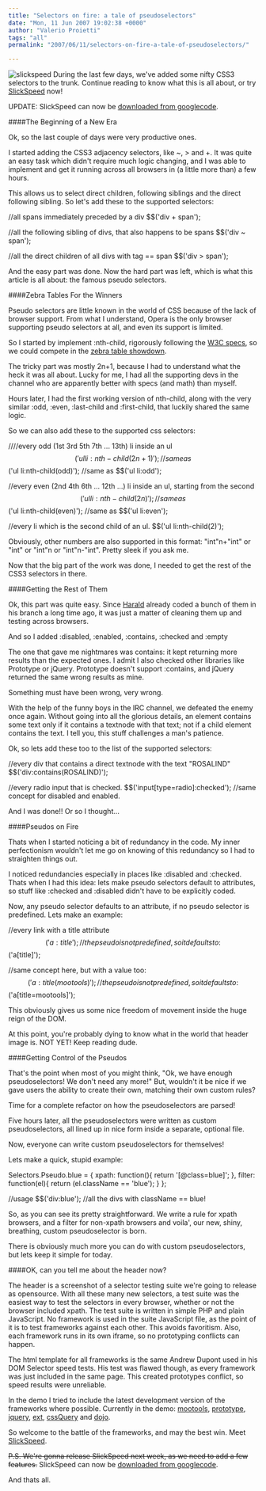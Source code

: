 ```yaml
---
title: "Selectors on fire: a tale of pseudoselectors"
date: "Mon, 11 Jun 2007 19:02:38 +0000"
author: "Valerio Proietti"
tags: "all"
permalink: "2007/06/11/selectors-on-fire-a-tale-of-pseudoselectors/"

---
```

![slickspeed](http://blog.mootools.net/assets/2007/6/11/slickspeed.png)
During the last few days, we've added some nifty CSS3 selectors to the trunk. Continue reading to know what this is all about, or try [SlickSpeed](http://mootools.net/slickspeed) now!

UPDATE: SlickSpeed can now be [downloaded from googlecode](http://code.google.com/p/slickspeed/source).

<!--more-->

####The Beginning of a New Era

Ok, so the last couple of days were very productive ones.

I started adding the CSS3 adjacency selectors, like ~, &gt; and +.  It was quite an easy task which didn't require much logic changing, and I was able to implement and get it running across all browsers in (a little more than) a few hours.

This allows us to select direct children, following siblings and the direct following sibling.
So let's add these to the supported selectors:

//all spans immediately preceded by a div
$$('div + span');

//all the following sibling of divs, that also happens to be spans
$$('div ~ span');

//all the direct children of all divs with tag == span
$$('div &gt; span');

And the easy part was done. Now the hard part was left, which is what this article is all about: the famous pseudo selectors.

####Zebra Tables For the Winners

Pseudo selectors are little known in the world of CSS because of the lack of browser support. From what I understand, Opera is the only browser supporting pseudo selectors at all, and even its support is limited.

So I started by implement :nth-child, rigorously following the [W3C specs](http://www.w3.org/TR/css3-selectors/), so we could compete in the [zebra table showdown](http://jquery.com/blog/2006/10/18/zebra-table-showdown/).

The tricky part was mostly 2n+1, because I had to understand what the heck it was all about. Lucky for me, I had all the supporting devs in the channel who are apparently better with specs (and math) than myself.

Hours later, I had the first working version of nth-child, along with the very similar :odd, :even, :last-child and :first-child, that luckily shared the same logic.

So we can also add these to the supported css selectors:

////every odd (1st 3rd 5th 7th ... 13th) li inside an ul
$$('ul li:nth-child(2n+1)'); //same as
$$('ul li:nth-child(odd)'); //same as
$$('ul li:odd');

//every even (2nd 4th 6th ... 12th ...) li inside an ul, starting from the second
$$('ul li:nth-child(2n)'); //same as
$$('ul li:nth-child(even)'); //same as
$$('ul li:even');

//every li which is the second child of an ul.
$$('ul li:nth-child(2)');

Obviously, other numbers are also supported in this format: "int"n+"int" or "int" or "int"n or "int"n-"int". Pretty sleek if you ask me.

Now that the big part of the work was done, I needed to get the rest of the CSS3 selectors in there.

####Getting the Rest of Them

Ok, this part was quite easy.  Since [Harald](http://digitarald.de) already coded a bunch of them in his branch a long time ago, it was just a matter of cleaning them up and testing across browsers.

And so I added :disabled, :enabled, :contains, :checked and :empty

The one that gave me nightmares was contains: it kept returning more results than the expected ones. I admit I also checked other libraries like Prototype or jQuery. Prototype doesn't support :contains, and jQuery returned the same wrong results as mine.

Something must have been wrong, very wrong.

With the help of the funny boys in the IRC channel, we defeated the enemy once again.  Without going into all the glorious details, an element contains some text only if it contains a textnode with that text; not if a child element contains the text. I tell you, this stuff challenges a man's patience.

Ok, so lets add these too to the list of the supported selectors:

//every div that contains a direct textnode with the text "ROSALIND"
$$('div:contains(ROSALIND)');

//every radio input that is checked.
$$('input[type=radio]:checked'); //same concept for disabled and enabled.

And I was done!! Or so I thought...

####Pseudos on Fire

Thats when I started noticing a bit of redundancy in the code. My inner perfectionism wouldn't let me go on knowing of this redundancy so I had to straighten things out.

I noticed redundancies especially in places like :disabled and :checked. Thats when I had this idea: lets make pseudo selectors default to attributes, so stuff like :checked and :disabled didn't have to be explicitly coded.

Now, any pseudo selector defaults to an attribute, if no pseudo selector is predefined. Lets make an example:

//every link with a title attribute
$$('a:title'); //the pseudo is not predefined, so it defaults to:
$$('a[title]');

//same concept here, but with a value too:
$$('a:title(mootools)'); //the pseudo is not predefined, so it defaults to:
$$('a[title=mootools]');

This obviously gives us some nice freedom of movement inside the huge reign of the DOM.

At this point, you're probably dying to know what in the world that header image is. NOT YET! Keep reading dude.

####Getting Control of the Pseudos

That's the point when most of you might think, "Ok, we have enough pseudoselectors!  We don't need any more!"  But, wouldn't it be nice if we gave users the ability to create their own, matching their own custom rules?

Time for a complete refactor on how the pseudoselectors are parsed!

Five hours later, all the pseudoselectors were written as custom pseudoselectors, all lined up in nice form inside a separate, optional file.

Now, everyone can write custom pseudoselectors for themselves!

Lets make a quick, stupid example:

Selectors.Pseudo.blue = {
xpath: function(){
return '[@class=blue]';
},
filter: function(el){
return (el.className == 'blue');
}
};

//usage
$$('div:blue'); //all the divs with className == blue!

So, as you can see its pretty straightforward. We write a rule for xpath browsers, and a filter for non-xpath browsers and voila', our new, shiny, breathing, custom pseudoselector is born.

There is obviously much more you can do with custom pseudoselectors, but lets keep it simple for today.

####OK, can you tell me about the header now?

The header is a screenshot of a selector testing suite we're going to release as opensource.
With all these many new selectors, a test suite was the easiest way to test the selectors in every browser, whether or not the browser included xpath.
The test suite is written in simple PHP and plain JavaScript. No framework is used in the suite JavaScript file, as the point of it is to test frameworks against each other.  This avoids favoritism. Also, each framework runs in its own iframe, so no prototyping conflicts can happen.

The html template for all frameworks is the same Andrew Dupont used in his DOM Selector speed tests.
His test was flawed though, as every framework was just included in the same page. This created prototypes conflict, so speed results were unreliable.

In the demo I tried to include the latest development version of the frameworks where possible.
Currently in the demo: [mootools](http://mootools.net), [prototype](http://prototypejs.org), [jquery](http://jquery.com), [ext](http://extjs.com/), [cssQuery](http://dean.edwards.name/my/cssQuery/) and [dojo](http://dojotoolkit.org/).

So welcome to the battle of the frameworks, and may the best win. Meet [SlickSpeed](http://mootools.net/slickspeed).

<del>P.S. We're gonna release SlickSpeed next week, as we need to add a few features.</del>
SlickSpeed can now be [downloaded from googlecode](http://code.google.com/p/slickspeed/source).

And thats all.